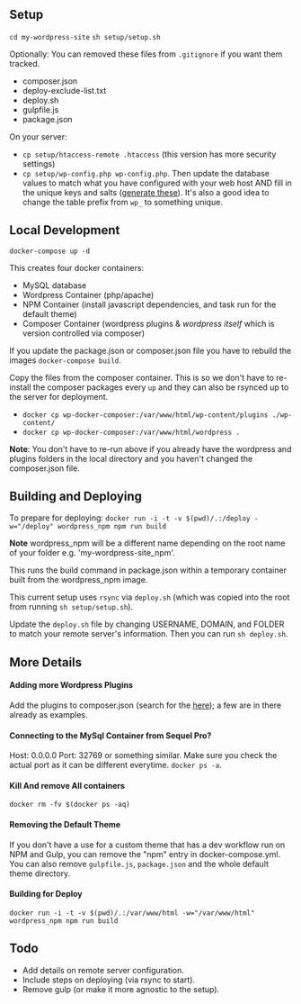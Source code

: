 ## Setup

`cd my-wordpress-site`
`sh setup/setup.sh`

Optionally:
You can removed these files from `.gitignore` if you want them tracked.
- composer.json
- deploy-exclude-list.txt
- deploy.sh
- gulpfile.js
- package.json

On your server:
- `cp setup/htaccess-remote .htaccess` (this version has more security settings)
- `cp setup/wp-config.php wp-config.php`. Then update the database values to match what you have configured with your web host AND fill in the unique keys and salts ([generate these](https://api.wordpress.org/secret-key/1.1/salt)). It's also a good idea to change the table prefix from `wp_` to something unique.

## Local Development
`docker-compose up -d`

This creates four docker containers:
- MySQL database
- Wordpress Container (php/apache)
- NPM Container (install javascript dependencies, and task run for the default theme)
- Composer Container (wordpress plugins & *wordpress itself* which is version controlled via composer)

If you update the package.json or composer.json file you have to rebuild the images `docker-compose build`.

Copy the files from the composer container. This is so we don't have to re-install the composer packages every `up` and they can also be rsynced up to the server for deployment.
- `docker cp wp-docker-composer:/var/www/html/wp-content/plugins ./wp-content/`
- `docker cp wp-docker-composer:/var/www/html/wordpress .`

**Note**: You don't have to re-run above if you already have the wordpress and plugins folders in the local directory and you haven't changed the composer.json file.

## Building and Deploying

To prepare for deploying:
`docker run -i -t -v $(pwd)/.:/deploy -w="/deploy" wordpress_npm npm run build`

**Note** wordpress_npm will be a different name depending on the root name of your folder e.g. 'my-wordpress-site_npm'.

This runs the build command in package.json within a temporary container built from the wordpress_npm image.

This current setup uses `rsync` via `deploy.sh` (which was copied into the root from running `sh setup/setup.sh`).

Update the `deploy.sh` file by changing USERNAME, DOMAIN, and FOLDER to match your remote server's information. Then you can run `sh deploy.sh`.

## More Details

#### Adding more Wordpress Plugins
Add the plugins to composer.json (search for the [here](https://wpackagist.org)); a few are in there already as examples.

#### Connecting to the MySql Container from Sequel Pro?
Host: 0.0.0.0
Port: 32769 or something similar.
Make sure you check the actual port as it can be different everytime. `docker ps -a`.

#### Kill And remove All containers
`docker rm -fv $(docker ps -aq)`

#### Removing the Default Theme
If you don't have a use for a custom theme that has a dev workflow run on NPM and Gulp, you can remove the "npm" entry in docker-compose.yml. You can also remove `gulpfile.js`, `package.json` and the whole default theme directory.

#### Building for Deploy
`docker run -i -t -v $(pwd)/.:/var/www/html -w="/var/www/html" wordpress_npm npm run build`

## Todo
- Add details on remote server configuration.
- Include steps on deploying (via rsync to start).
- Remove gulp (or make it more agnostic to the setup).
